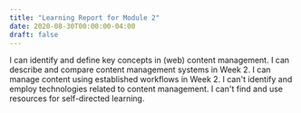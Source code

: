 ```yaml
---
title: "Learning Report for Module 2"
date: 2020-08-30T00:00:00-04:00
draft: false
---
```

I can identify and define key concepts in (web) content management.
I can describe and compare content management systems in Week 2.
I can manage content using established workflows in Week 2.
I can't identify and employ technologies related to content management.
I can't find and use resources for self-directed learning.
